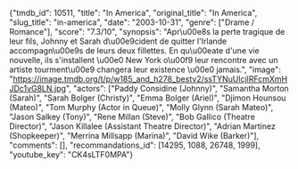 {"tmdb_id": 10511, "title": "In America", "original_title": "In America", "slug_title": "in-america", "date": "2003-10-31", "genre": ["Drame / Romance"], "score": "7.3/10", "synopsis": "Apr\u00e8s la perte tragique de leur fils, Johnny et Sarah d\u00e9cident de quitter l'Irlande accompagn\u00e9s de leurs deux fillettes. En qu\u00eate d'une vie nouvelle, ils s'installent \u00e0 New York o\u00f9 leur rencontre avec un artiste tourment\u00e9 changera leur existence \u00e0 jamais.", "image": "https://image.tmdb.org/t/p/w185_and_h278_bestv2/ssTYNuUlcjlRFcmXmHJDc1vG8LN.jpg", "actors": ["Paddy Considine (Johnny)", "Samantha Morton (Sarah)", "Sarah Bolger (Christy)", "Emma Bolger (Ariel)", "Djimon Hounsou (Mateo)", "Tom Murphy (Actor in Queue)", "Molly Glynn (Sarah Mateo)", "Jason Salkey (Tony)", "Rene Millan (Steve)", "Bob Gallico (Theatre Director)", "Jason Killalee (Assistant Theatre Director)", "Adrian Martinez (Shopkeeper)", "Merrina Millsapp (Marina)", "David Wike (Barker)"], "comments": [], "recommandations_id": [14295, 1088, 26748, 1999], "youtube_key": "CK4sLTF0MPA"}